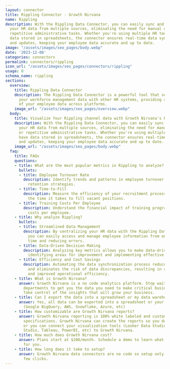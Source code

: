 ```yaml
---
layout: connector
title: Rippling Connector - Growth Nirvana
name: Rippling
description: With the Rippling Data Connector, you can easily sync and consolidate
  your HR data from multiple sources, eliminating the need for manual data entry or
  repetitive administrative tasks. Whether you're using multiple HR tools or have
  data stored in spreadsheets, the connector ensures real-time data synchronization
  and updates, keeping your employee data accurate and up to date.
image: "/assets/images/seo_pages/body.webp"
date: '2023-12-08'
categories: connectors
permalink: connectors/rippling
icon_url: "/assets/images/seo_pages/connectors/rippling"
usage: 0
schema_name: rippling
sections:
  overview:
    title: Rippling Data Connector
    description: The Rippling Data Connector is a powerful tool that seamlessly integrates
      your workforce management data with other HR systems, providing a unified view
      of your employee data across platforms.
    image_url: "/assets/images/seo_pages/overview.webp"
  body:
    title: Visualize Your Rippling channel data with Growth Nirvana's Rippling Connector
    description: With the Rippling Data Connector, you can easily sync and consolidate
      your HR data from multiple sources, eliminating the need for manual data entry
      or repetitive administrative tasks. Whether you're using multiple HR tools or
      have data stored in spreadsheets, the connector ensures real-time data synchronization
      and updates, keeping your employee data accurate and up to date.
    image_url: "/assets/images/seo_pages/body.webp"
  faq:
    title: FAQs
    questions:
    - title: What are the most popular metrics in Rippling to analyze?
      bullets:
      - title: Employee Turnover Rate
        description: Identify trends and patterns in employee turnover to improve
          retention strategies.
      - title: Time-to-Fill
        description: Measure the efficiency of your recruitment process by tracking
          the time it takes to fill vacant positions.
      - title: Training Costs Per Employee
        description: Understand the financial impact of training programs by analyzing
          costs per employee.
    - title: Why analyze Rippling?
      bullets:
      - title: Streamlined Data Management
        description: By centralizing your HR data with the Rippling Data Connector,
          you can easily access and manage employee information from one place, saving
          time and reducing errors.
      - title: Data-Driven Decision Making
        description: Analyzing key metrics allows you to make data-driven decisions,
          identifying areas for improvement and implementing effective strategies.
      - title: Efficiency and Cost Savings
        description: Automating the data synchronization process reduces manual work
          and eliminates the risk of data discrepancies, resulting in cost savings
          and improved operational efficiency.
    - title: What is Growth Nirvana?
      answer: Growth Nirvana is a no code analytics platform. Stop waiting for other
        departments to get you the data you need to make critical business decisions.
        Take control of the insights that will grow your business.
    - title: Can I export the data into a spreadsheet or my data warehouse?
      answer: Yes, all data can be exported into a spreadsheet or your data warehouse
        (Google BigQuery, AWS, Snowflake, Azure, etc)
    - title: How customizable are Growth Nirvana reports?
      answer: Growth Nirvana reporting is 100% white labeled and customized to your
        specifications. Growth Nirvana can create the reports so you don’t have to
        or you can connect your visualization tools (Looker Data Studio/Google Data
        Studio, Tableau, PowerBI, etc) to Growth Nirvana.
    - title: How much does Growth Nirvana cost?
      answer: Plans start at $200/month. Schedule a demo to learn what plan is best
        for you.
    - title: How long does it take to setup?
      answer: Growth Nirvana data connectors are no code so setup only requires a
        few clicks.
---
```

